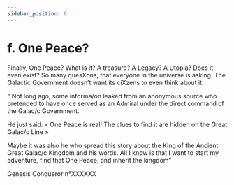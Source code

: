 ```yaml
---
sidebar_position: 6
---
```


# f. One Peace?

Finally, One Peace? What is it? A treasure? A Legacy? A Utopia? Does it even exist? So many quesXons, that everyone in the universe is asking. The Galactic Government doesn’t want its ciXzens to even think about it.

“ Not long ago, some informa/on leaked from an anonymous source who pretended to have once served as an Admiral under the direct command of the Galac/c Government.

He just said: « One Peace is real! The clues to find it are hidden on the Great Galac/c Line »

Maybe it was also he who spread this story about the King of the Ancient Great Galac/c Kingdom and his words.
All I know is that I want to start my adventure, find that One Peace, and inherit the kingdom“

Genesis Conqueror n°XXXXXX